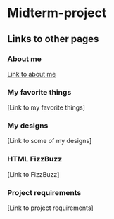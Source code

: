 # Midterm-project

## Links to other pages
### About me
[Link to about me](Aboutme.md)
### My favorite things
[Link to my favorite things]
### My designs
[Link to some of my designs]
### HTML FizzBuzz
[Link to FizzBuzz]
### Project requirements
[Link to project requirements]
